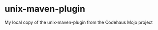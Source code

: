 unix-maven-plugin
=================

My local copy of the unix-maven-plugin from the Codehaus Mojo project
